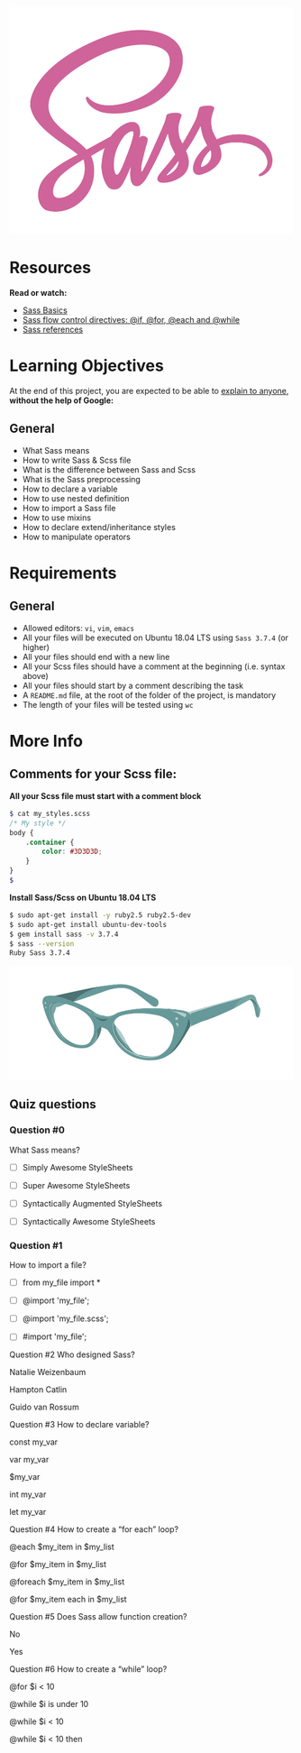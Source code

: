 ![Sass](images/sass.jpg)

# Resources

**Read or watch:**

- [Sass Basics](https://sass-lang.com/guide/)
- [Sass flow control directives: @if, @for, @each and @while](https://sass-lang.com/documentation/at-rules/control/)
- [Sass references](https://sass-lang.com/documentation/)

# Learning Objectives
At the end of this project, you are expected to be able to [explain to anyone](https://fs.blog/feynman-learning-technique/), **without the help of Google:**

## General

- What Sass means
- How to write Sass & Scss file
- What is the difference between Sass and Scss
- What is the Sass preprocessing
- How to declare a variable
- How to use nested definition
- How to import a Sass file
- How to use mixins
- How to declare extend/inheritance styles
- How to manipulate operators

# Requirements

## General
- Allowed editors: `vi`, `vim`, `emacs`
- All your files will be executed on Ubuntu 18.04 LTS using `Sass 3.7.4` (or higher)
- All your files should end with a new line
- All your Scss files should have a comment at the beginning (i.e. syntax above)
- All your files should start by a comment describing the task
- A `README.md` file, at the root of the folder of the project, is mandatory
- The length of your files will be tested using `wc`

# More Info

## Comments for your Scss file:

**All your Scss file must start with a comment block**

```scss
$ cat my_styles.scss
/* My style */
body {
    .container {
        color: #3D3D3D;
    }
}
$
```

**Install Sass/Scss on Ubuntu 18.04 LTS**

```bash
$ sudo apt-get install -y ruby2.5 ruby2.5-dev
$ sudo apt-get install ubuntu-dev-tools
$ gem install sass -v 3.7.4
$ sass --version
Ruby Sass 3.7.4
```

![Image](images/image.jpg)

## Quiz questions

### Question #0

What Sass means?

- [ ] Simply Awesome StyleSheets

- [ ] Super Awesome StyleSheets

- [ ] Syntactically Augmented StyleSheets

- [ ] Syntactically Awesome StyleSheets

### Question #1

How to import a file?

- [ ] from my_file import *

- [ ] @import 'my_file';

- [ ] @import 'my_file.scss';

- [ ] #import 'my_file';

Question #2
Who designed Sass?


Natalie Weizenbaum


Hampton Catlin


Guido van Rossum

Question #3
How to declare variable?


const my_var


var my_var


$my_var


int my_var


let my_var

Question #4
How to create a “for each” loop?


@each $my_item in $my_list


@for $my_item in $my_list


@foreach $my_item in $my_list


@for $my_item each in $my_list

Question #5
Does Sass allow function creation?


No


Yes

Question #6
How to create a “while” loop?


@for $i < 10


@while $i is under 10


@while $i < 10


@while $i < 10 then
